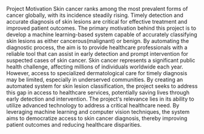 Project Motivation
Skin cancer ranks among the most prevalent forms of cancer globally, with its incidence steadily rising. Timely detection and accurate diagnosis of skin lesions are critical for effective treatment and improved patient outcomes.
The primary motivation behind this project is to develop a machine learning-based system capable of accurately classifying skin lesions as either cancerous(malignant) or benign. By automating the diagnostic process, the aim is to provide healthcare professionals with a reliable tool that can assist in early detection and prompt intervention for suspected cases of skin cancer.
Skin cancer represents a significant public health challenge, affecting millions of individuals worldwide each year. However, access to specialized dermatological care for timely diagnosis may be limited, especially in underserved communities. By creating an automated system for skin lesion classification, the project seeks to address this gap in access to healthcare services, potentially saving lives through early detection and intervention.
The project's relevance lies in its ability to utilize advanced technology to address a critical healthcare need. By leveraging machine learning and computer vision techniques, the system aims to democratize access to skin cancer diagnosis, thereby improving patient outcomes and reducing healthcare disparities.